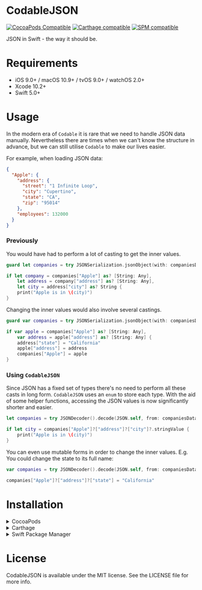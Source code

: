 # CodableJSON

[![CocoaPods Compatible](https://img.shields.io/cocoapods/v/CodableJSON.svg)](https://cocoapods.org)
[![Carthage compatible](https://img.shields.io/badge/Carthage-compatible-4BC51D.svg?style=flat)](https://github.com/Carthage/Carthage)
[![SPM compatible](https://img.shields.io/badge/SPM-Compatible-brightgreen.svg?style=flat)](https://swift.org/package-manager/)

JSON in Swift - the way it should be.

# Requirements

- iOS 9.0+ / macOS 10.9+ / tvOS 9.0+ / watchOS 2.0+
- Xcode 10.2+
- Swift 5.0+

# Usage

In the modern era of `Codable` it is rare that we need to handle JSON data manually. Nevertheless there are times when we can't know the structure in advance, but we can still utilise `Codable` to make our lives easier.

For example, when loading JSON data:

```JSON
{
  "Apple": {
    "address": {
      "street": "1 Infinite Loop",
      "city": "Cupertino",
      "state": "CA",
      "zip": "95014"
    },
    "employees": 132000
  }
}
```

### Previously

You would have had to perform a lot of casting to get the inner values.

```Swift
guard let companies = try JSONSerialization.jsonObject(with: companiesData) as? [String: Any] else { return }

if let company = companies["Apple"] as? [String: Any],
    let address = company["address"] as? [String: Any],
    let city = address["city"] as? String {
    print("Apple is in \(city)")
}
```

Changing the inner values would also involve several castings.

```Swift
guard var companies = try JSONSerialization.jsonObject(with: companiesData) as? [String: Any] else { return }

if var apple = companies["Apple"] as? [String: Any],
    var address = apple["address"] as? [String: Any] {
    address["state"] = "California"
    apple["address"] = address
    companies["Apple"] = apple
}
```

### Using `CodableJSON`

Since JSON has a fixed set of types there's no need to perform all these casts in long form. `CodableJSON` uses an `enum` to store each type. With the aid of some helper functions, accessing the JSON values is now significantly shorter and easier.

```Swift
let companies = try JSONDecoder().decode(JSON.self, from: companiesData)

if let city = companies["Apple"]?["address"]?["city"]?.stringValue {
    print("Apple is in \(city)")
}
```

You can even use mutable forms in order to change the inner values. E.g. You could change the state to its full name:

```Swift
var companies = try JSONDecoder().decode(JSON.self, from: companiesData)

companies["Apple"]?["address"]?["state"] = "California"
```

# Installation

<details>
<summary>CocoaPods</summary>
</br>
<p>To integrate CodableJSON into your Xcode project using <a href="http://cocoapods.org">CocoaPods</a>, specify it in your <code>Podfile</code>:</p>
<pre><code class="ruby language-ruby">pod 'CodableJSON'</code></pre>
</details>

<details>
<summary>Carthage</summary>
</br>
<p>To integrate CodableJSON into your Xcode project using <a href="https://github.com/Carthage/Carthage">Carthage</a>, specify it in your <code>Cartfile</code>:</p>
<pre><code class="ogdl language-ogdl">github "guykogus/CodableJSON"</code></pre>
</details>

<details>
<summary>Swift Package Manager</summary>
</br>
<p>You can use <a href="https://swift.org/package-manager">The Swift Package Manager</a> to install <code>CodableJSON</code> by adding the proper description to your <code>Package.swift</code> file:</p>

<pre><code class="swift language-swift">import PackageDescription

let package = Package(
    name: "YOUR_PROJECT_NAME",
    targets: [],
    dependencies: [
        .package(url: "https://github.com/guykogus/CodableJSON.git", from: "1.2.0")
    ]
)
</code></pre>

<p>Next, add <code>CodableJSON</code> to your targets dependencies like so:</p>
<pre><code class="swift language-swift">.target(
    name: "YOUR_TARGET_NAME",
    dependencies: [
        "CodableJSON",
    ]
),</code></pre>
<p>Then run <code>swift package update</code>.</p>
</details>

# License

CodableJSON is available under the MIT license. See the LICENSE file for more info.
